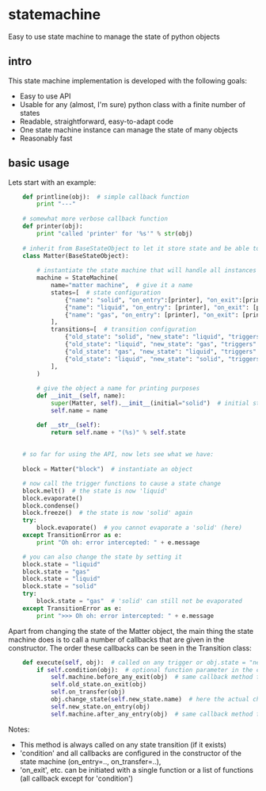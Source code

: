 # statemachine
Easy to use state machine to manage the state of python objects

## intro
This state machine implementation is developed with the following goals:

* Easy to use API
* Usable for any (almost, I'm sure) python class with a finite number of states
* Readable, straightforward, easy-to-adapt code
* One state machine instance can manage the state of many objects
* Reasonably fast


## basic usage
Lets start with an example:
``` python   
    def printline(obj):  # simple callback function
        print "---"
    
    # somewhat more verbose callback function
    def printer(obj):  
        print "called 'printer' for '%s'" % str(obj)
    
    # inherit from BaseStateObject to let it store state and be able to call triggers
    class Matter(BaseStateObject):  
        
        # instantiate the state machine that will handle all instances of Matter
        machine = StateMachine(  
            name="matter machine",  # give it a name
            states=[  # state configuration
                {"name": "solid", "on_entry":[printer], "on_exit":[printer]},
                {"name": "liquid", "on_entry": [printer], "on_exit": [printer]},
                {"name": "gas", "on_entry": [printer], "on_exit": [printer]}
            ],
            transitions=[  # transition configuration
                {"old_state": "solid", "new_state": "liquid", "triggers": "melt", "on_transfer": [printer]},
                {"old_state": "liquid", "new_state": "gas", "triggers": "evaporate", "on_transfer": [printer]},
                {"old_state": "gas", "new_state": "liquid", "triggers": "condense", "on_transfer": [printer]},
                {"old_state": "liquid", "new_state": "solid", "triggers": "freeze", "on_transfer": [printer]}
            ],
        )
        
        # give the object a name for printing purposes
        def __init__(self, name):
            super(Matter, self).__init__(initial="solid")  # initial state is "solid"
            self.name = name

        def __str__(self):
            return self.name + "(%s)" % self.state
    
    
    # so far for using the API, now lets see what we have:
    
    block = Matter("block")  # instantiate an object

    # now call the trigger functions to cause a state change
    block.melt()  # the state is now 'liquid'
    block.evaporate()
    block.condense()
    block.freeze()  # the state is now 'solid' again
    try:
        block.evaporate()  # you cannot evaporate a 'solid' (here)
    except TransitionError as e:
        print "Oh oh: error intercepted: " + e.message

    # you can also change the state by setting it
    block.state = "liquid"
    block.state = "gas"
    block.state = "liquid"
    block.state = "solid"
    try:
        block.state = "gas"  # 'solid' can still not be evaporated
    except TransitionError as e:
        print ">>> Oh oh: error intercepted: " + e.message
```

Apart from changing the state of the Matter object, the main thing the state machine does is to call a number of callbacks that are given in the constructor. The order these callbacks can be seen in the Transition class:

``` python
    def execute(self, obj):  # called on any trigger or obj.state = "new_state"
        if self.condition(obj):  # optional function parameter in the config of each transition (not shown above)
            self.machine.before_any_exit(obj)  # same callback method for all state transitions
            self.old_state.on_exit(obj)
            self.on_transfer(obj)
            obj.change_state(self.new_state.name)  # here the actual change of the state of the object takes place
            self.new_state.on_entry(obj)
            self.machine.after_any_entry(obj)  # same callback method for all state transitions

```

 Notes:

  * This method is always called on any state transition (if it exists)
  * 'condition' and all callbacks are configured in the constructor of the state machine (on_entry=.., on_transfer=..),
  * 'on_exit', etc. can be initiated with a single function or a list of functions (all callback except for 'condition')

